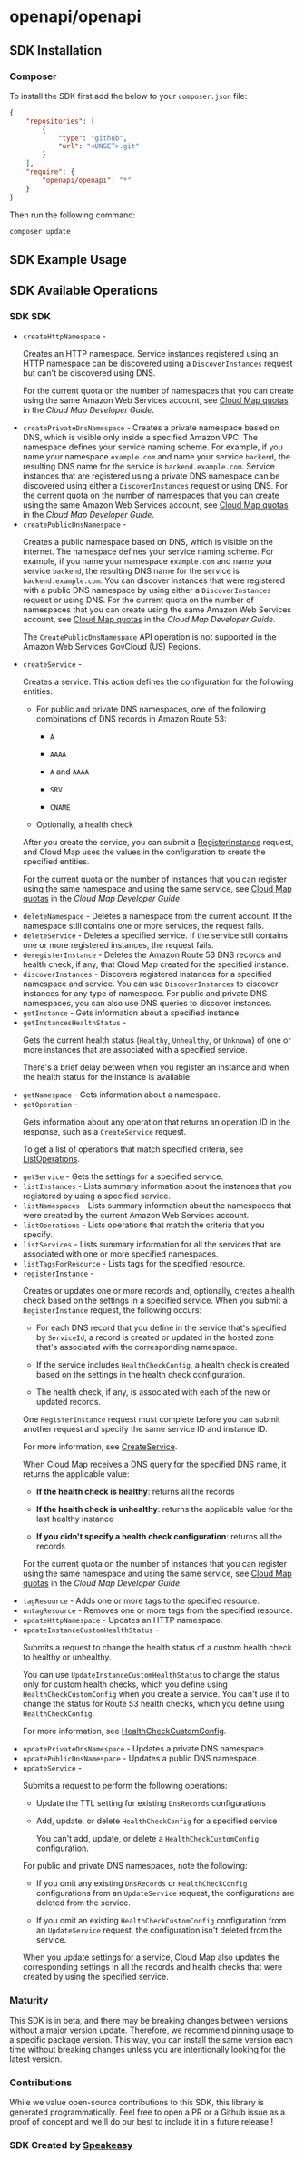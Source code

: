 # openapi/openapi

<!-- Start SDK Installation -->
## SDK Installation

### Composer

To install the SDK first add the below to your `composer.json` file:

```json
{
    "repositories": [
        {
            "type": "github",
            "url": "<UNSET>.git"
        }
    ],
    "require": {
        "openapi/openapi": "*"
    }
}
```

Then run the following command:

```bash
composer update
```
<!-- End SDK Installation -->

## SDK Example Usage
<!-- Start SDK Example Usage -->

<!-- End SDK Example Usage -->

<!-- Start SDK Available Operations -->
## SDK Available Operations

### SDK SDK

* `createHttpNamespace` - <p>Creates an HTTP namespace. Service instances registered using an HTTP namespace can be discovered using a <code>DiscoverInstances</code> request but can't be discovered using DNS.</p> <p>For the current quota on the number of namespaces that you can create using the same Amazon Web Services account, see <a href="https://docs.aws.amazon.com/cloud-map/latest/dg/cloud-map-limits.html">Cloud Map quotas</a> in the <i>Cloud Map Developer Guide</i>.</p>
* `createPrivateDnsNamespace` - Creates a private namespace based on DNS, which is visible only inside a specified Amazon VPC. The namespace defines your service naming scheme. For example, if you name your namespace <code>example.com</code> and name your service <code>backend</code>, the resulting DNS name for the service is <code>backend.example.com</code>. Service instances that are registered using a private DNS namespace can be discovered using either a <code>DiscoverInstances</code> request or using DNS. For the current quota on the number of namespaces that you can create using the same Amazon Web Services account, see <a href="https://docs.aws.amazon.com/cloud-map/latest/dg/cloud-map-limits.html">Cloud Map quotas</a> in the <i>Cloud Map Developer Guide</i>.
* `createPublicDnsNamespace` - <p>Creates a public namespace based on DNS, which is visible on the internet. The namespace defines your service naming scheme. For example, if you name your namespace <code>example.com</code> and name your service <code>backend</code>, the resulting DNS name for the service is <code>backend.example.com</code>. You can discover instances that were registered with a public DNS namespace by using either a <code>DiscoverInstances</code> request or using DNS. For the current quota on the number of namespaces that you can create using the same Amazon Web Services account, see <a href="https://docs.aws.amazon.com/cloud-map/latest/dg/cloud-map-limits.html">Cloud Map quotas</a> in the <i>Cloud Map Developer Guide</i>.</p> <important> <p>The <code>CreatePublicDnsNamespace</code> API operation is not supported in the Amazon Web Services GovCloud (US) Regions.</p> </important>
* `createService` - <p>Creates a service. This action defines the configuration for the following entities:</p> <ul> <li> <p>For public and private DNS namespaces, one of the following combinations of DNS records in Amazon Route 53:</p> <ul> <li> <p> <code>A</code> </p> </li> <li> <p> <code>AAAA</code> </p> </li> <li> <p> <code>A</code> and <code>AAAA</code> </p> </li> <li> <p> <code>SRV</code> </p> </li> <li> <p> <code>CNAME</code> </p> </li> </ul> </li> <li> <p>Optionally, a health check</p> </li> </ul> <p>After you create the service, you can submit a <a href="https://docs.aws.amazon.com/cloud-map/latest/api/API_RegisterInstance.html">RegisterInstance</a> request, and Cloud Map uses the values in the configuration to create the specified entities.</p> <p>For the current quota on the number of instances that you can register using the same namespace and using the same service, see <a href="https://docs.aws.amazon.com/cloud-map/latest/dg/cloud-map-limits.html">Cloud Map quotas</a> in the <i>Cloud Map Developer Guide</i>.</p>
* `deleteNamespace` - Deletes a namespace from the current account. If the namespace still contains one or more services, the request fails.
* `deleteService` - Deletes a specified service. If the service still contains one or more registered instances, the request fails.
* `deregisterInstance` - Deletes the Amazon Route 53 DNS records and health check, if any, that Cloud Map created for the specified instance.
* `discoverInstances` - Discovers registered instances for a specified namespace and service. You can use <code>DiscoverInstances</code> to discover instances for any type of namespace. For public and private DNS namespaces, you can also use DNS queries to discover instances.
* `getInstance` - Gets information about a specified instance.
* `getInstancesHealthStatus` - <p>Gets the current health status (<code>Healthy</code>, <code>Unhealthy</code>, or <code>Unknown</code>) of one or more instances that are associated with a specified service.</p> <note> <p>There's a brief delay between when you register an instance and when the health status for the instance is available. </p> </note>
* `getNamespace` - Gets information about a namespace.
* `getOperation` - <p>Gets information about any operation that returns an operation ID in the response, such as a <code>CreateService</code> request.</p> <note> <p>To get a list of operations that match specified criteria, see <a href="https://docs.aws.amazon.com/cloud-map/latest/api/API_ListOperations.html">ListOperations</a>.</p> </note>
* `getService` - Gets the settings for a specified service.
* `listInstances` - Lists summary information about the instances that you registered by using a specified service.
* `listNamespaces` - Lists summary information about the namespaces that were created by the current Amazon Web Services account.
* `listOperations` - Lists operations that match the criteria that you specify.
* `listServices` - Lists summary information for all the services that are associated with one or more specified namespaces.
* `listTagsForResource` - Lists tags for the specified resource.
* `registerInstance` - <p>Creates or updates one or more records and, optionally, creates a health check based on the settings in a specified service. When you submit a <code>RegisterInstance</code> request, the following occurs:</p> <ul> <li> <p>For each DNS record that you define in the service that's specified by <code>ServiceId</code>, a record is created or updated in the hosted zone that's associated with the corresponding namespace.</p> </li> <li> <p>If the service includes <code>HealthCheckConfig</code>, a health check is created based on the settings in the health check configuration.</p> </li> <li> <p>The health check, if any, is associated with each of the new or updated records.</p> </li> </ul> <important> <p>One <code>RegisterInstance</code> request must complete before you can submit another request and specify the same service ID and instance ID.</p> </important> <p>For more information, see <a href="https://docs.aws.amazon.com/cloud-map/latest/api/API_CreateService.html">CreateService</a>.</p> <p>When Cloud Map receives a DNS query for the specified DNS name, it returns the applicable value:</p> <ul> <li> <p> <b>If the health check is healthy</b>: returns all the records</p> </li> <li> <p> <b>If the health check is unhealthy</b>: returns the applicable value for the last healthy instance</p> </li> <li> <p> <b>If you didn't specify a health check configuration</b>: returns all the records</p> </li> </ul> <p>For the current quota on the number of instances that you can register using the same namespace and using the same service, see <a href="https://docs.aws.amazon.com/cloud-map/latest/dg/cloud-map-limits.html">Cloud Map quotas</a> in the <i>Cloud Map Developer Guide</i>.</p>
* `tagResource` - Adds one or more tags to the specified resource.
* `untagResource` - Removes one or more tags from the specified resource.
* `updateHttpNamespace` - Updates an HTTP namespace.
* `updateInstanceCustomHealthStatus` - <p>Submits a request to change the health status of a custom health check to healthy or unhealthy.</p> <p>You can use <code>UpdateInstanceCustomHealthStatus</code> to change the status only for custom health checks, which you define using <code>HealthCheckCustomConfig</code> when you create a service. You can't use it to change the status for Route 53 health checks, which you define using <code>HealthCheckConfig</code>.</p> <p>For more information, see <a href="https://docs.aws.amazon.com/cloud-map/latest/api/API_HealthCheckCustomConfig.html">HealthCheckCustomConfig</a>.</p>
* `updatePrivateDnsNamespace` - Updates a private DNS namespace.
* `updatePublicDnsNamespace` - Updates a public DNS namespace.
* `updateService` - <p>Submits a request to perform the following operations:</p> <ul> <li> <p>Update the TTL setting for existing <code>DnsRecords</code> configurations</p> </li> <li> <p>Add, update, or delete <code>HealthCheckConfig</code> for a specified service</p> <note> <p>You can't add, update, or delete a <code>HealthCheckCustomConfig</code> configuration.</p> </note> </li> </ul> <p>For public and private DNS namespaces, note the following:</p> <ul> <li> <p>If you omit any existing <code>DnsRecords</code> or <code>HealthCheckConfig</code> configurations from an <code>UpdateService</code> request, the configurations are deleted from the service.</p> </li> <li> <p>If you omit an existing <code>HealthCheckCustomConfig</code> configuration from an <code>UpdateService</code> request, the configuration isn't deleted from the service.</p> </li> </ul> <p>When you update settings for a service, Cloud Map also updates the corresponding settings in all the records and health checks that were created by using the specified service.</p>
<!-- End SDK Available Operations -->

### Maturity

This SDK is in beta, and there may be breaking changes between versions without a major version update. Therefore, we recommend pinning usage
to a specific package version. This way, you can install the same version each time without breaking changes unless you are intentionally
looking for the latest version.

### Contributions

While we value open-source contributions to this SDK, this library is generated programmatically.
Feel free to open a PR or a Github issue as a proof of concept and we'll do our best to include it in a future release !

### SDK Created by [Speakeasy](https://docs.speakeasyapi.dev/docs/using-speakeasy/client-sdks)
